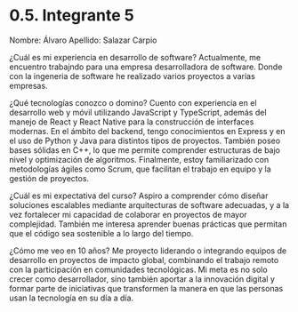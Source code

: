# 0.5. Integrante 5

Nombre: Álvaro
Apellido: Salazar Carpio

¿Cuál es mi experiencia en desarrollo de software?
Actualmente, me encuentro trabajndo para una empresa desarrolladora de software. Donde con la ingeneria de software he realizado varios proyectos a varias empresas.

¿Qué tecnologías conozco o domino?
Cuento con experiencia en el desarrollo web y móvil utilizando JavaScript y TypeScript, además del manejo de React y React Native para la construcción de interfaces modernas. En el ámbito del backend, tengo conocimientos en Express y en el uso de Python y Java para distintos tipos de proyectos. También poseo bases sólidas en C++, lo que me permite comprender estructuras de bajo nivel y optimización de algoritmos. Finalmente, estoy familiarizado con metodologías ágiles como Scrum, que facilitan el trabajo en equipo y la gestión de proyectos.

¿Cuál es mi expectativa del curso?
Aspiro a comprender cómo diseñar soluciones escalables mediante arquitecturas de software adecuadas, y a la vez fortalecer mi capacidad de colaborar en proyectos de mayor complejidad. También me interesa aprender buenas prácticas que permitan que el código sea sostenible a lo largo del tiempo.

¿Cómo me veo en 10 años?
Me proyecto liderando o integrando equipos de desarrollo en proyectos de impacto global, combinando el trabajo remoto con la participación en comunidades tecnológicas. Mi meta es no solo crecer como desarrollador, sino también aportar a la innovación digital y formar parte de iniciativas que transformen la manera en que las personas usan la tecnología en su día a día.
